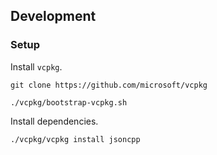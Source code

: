 ## Development

### Setup

Install `vcpkg`.

```
git clone https://github.com/microsoft/vcpkg

./vcpkg/bootstrap-vcpkg.sh
```

Install dependencies.

```
./vcpkg/vcpkg install jsoncpp
```